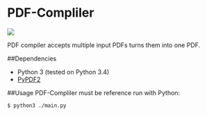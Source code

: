 # PDF-Compliler

<img src="http://haydenpierce.com/images/projects.PDF-combiner.png"/>

PDF compiler accepts multiple input PDFs turns them into one PDF.

##Dependencies
* Python 3 (tested on Python 3.4)
* [PyPDF2](https://github.com/mstamy2/PyPDF2)

##Usage
PDF-Compliler must be reference run with Python:

```
$ python3 ./main.py
```
